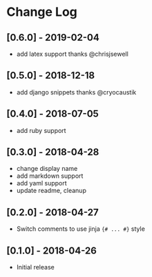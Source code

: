# Change Log

## [0.6.0] - 2019-02-04
- add latex support thanks @chrisjsewell

## [0.5.0] - 2018-12-18
- add django snippets thanks @cryocaustik

## [0.4.0] - 2018-07-05
- add ruby support

## [0.3.0] - 2018-04-28
- change display name
- add markdown support
- add yaml support
- update readme, cleanup

## [0.2.0] - 2018-04-27
- Switch comments to use jinja `{# ... #}` style

## [0.1.0] - 2018-04-26
- Initial release
